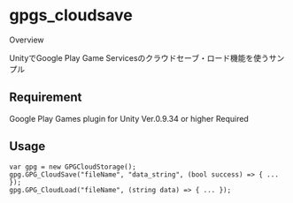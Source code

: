# gpgs_cloudsave

Overview

UnityでGoogle Play Game Servicesのクラウドセーブ・ロード機能を使うサンプル

## Requirement

Google Play Games plugin for Unity  Ver.0.9.34 or higher Required

## Usage

```
var gpg = new GPGCloudStorage();
gpg.GPG_CloudSave("fileName", "data_string", (bool success) => { ... });
gpg.GPG_CloudLoad("fileName", (string data) => { ... });
```

